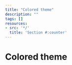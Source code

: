 ```yaml
---
title: "Colored theme"
description: ""
tags: []
resources:
- src: '*/'
  title: 'Section #:counter'
---
```


# Colored theme

